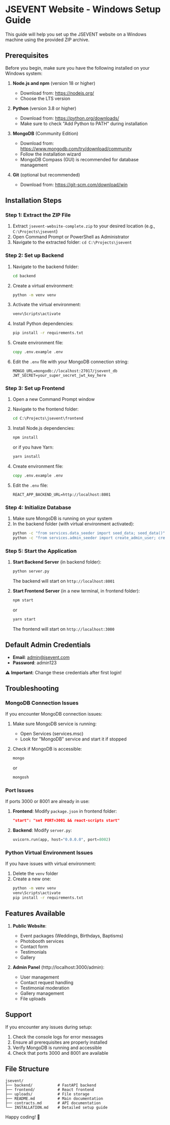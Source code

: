 # JSEVENT Website - Windows Setup Guide

This guide will help you set up the JSEVENT website on a Windows machine using the provided ZIP archive.

## Prerequisites

Before you begin, make sure you have the following installed on your Windows system:

1. **Node.js and npm** (version 18 or higher)
   - Download from: https://nodejs.org/
   - Choose the LTS version

2. **Python** (version 3.8 or higher)
   - Download from: https://python.org/downloads/
   - Make sure to check "Add Python to PATH" during installation

3. **MongoDB** (Community Edition)
   - Download from: https://www.mongodb.com/try/download/community
   - Follow the installation wizard
   - MongoDB Compass (GUI) is recommended for database management

4. **Git** (optional but recommended)
   - Download from: https://git-scm.com/download/win

## Installation Steps

### Step 1: Extract the ZIP File

1. Extract `jsevent-website-complete.zip` to your desired location (e.g., `C:\Projects\jsevent`)
2. Open Command Prompt or PowerShell as Administrator
3. Navigate to the extracted folder: `cd C:\Projects\jsevent`

### Step 2: Set up Backend

1. Navigate to the backend folder:
   ```cmd
   cd backend
   ```

2. Create a virtual environment:
   ```cmd
   python -m venv venv
   ```

3. Activate the virtual environment:
   ```cmd
   venv\Scripts\activate
   ```

4. Install Python dependencies:
   ```cmd
   pip install -r requirements.txt
   ```

5. Create environment file:
   ```cmd
   copy .env.example .env
   ```
   
6. Edit the `.env` file with your MongoDB connection string:
   ```
   MONGO_URL=mongodb://localhost:27017/jsevent_db
   JWT_SECRET=your_super_secret_jwt_key_here
   ```

### Step 3: Set up Frontend

1. Open a new Command Prompt window
2. Navigate to the frontend folder:
   ```cmd
   cd C:\Projects\jsevent\frontend
   ```

3. Install Node.js dependencies:
   ```cmd
   npm install
   ```
   or if you have Yarn:
   ```cmd
   yarn install
   ```

4. Create environment file:
   ```cmd
   copy .env.example .env
   ```
   
5. Edit the `.env` file:
   ```
   REACT_APP_BACKEND_URL=http://localhost:8001
   ```

### Step 4: Initialize Database

1. Make sure MongoDB is running on your system
2. In the backend folder (with virtual environment activated):
   ```cmd
   python -c "from services.data_seeder import seed_data; seed_data()"
   python -c "from services.admin_seeder import create_admin_user; create_admin_user()"
   ```

### Step 5: Start the Application

1. **Start Backend Server** (in backend folder):
   ```cmd
   python server.py
   ```
   The backend will start on `http://localhost:8001`

2. **Start Frontend Server** (in a new terminal, in frontend folder):
   ```cmd
   npm start
   ```
   or
   ```cmd
   yarn start
   ```
   The frontend will start on `http://localhost:3000`

## Default Admin Credentials

- **Email**: admin@jsevent.com
- **Password**: admin123

⚠️ **Important**: Change these credentials after first login!

## Troubleshooting

### MongoDB Connection Issues

If you encounter MongoDB connection issues:

1. Make sure MongoDB service is running:
   - Open Services (services.msc)
   - Look for "MongoDB" service and start it if stopped

2. Check if MongoDB is accessible:
   ```cmd
   mongo
   ```
   or
   ```cmd
   mongosh
   ```

### Port Issues

If ports 3000 or 8001 are already in use:

1. **Frontend**: Modify `package.json` in frontend folder:
   ```json
   "start": "set PORT=3001 && react-scripts start"
   ```

2. **Backend**: Modify `server.py`:
   ```python
   uvicorn.run(app, host="0.0.0.0", port=8002)
   ```

### Python Virtual Environment Issues

If you have issues with virtual environment:

1. Delete the `venv` folder
2. Create a new one:
   ```cmd
   python -m venv venv
   venv\Scripts\activate
   pip install -r requirements.txt
   ```

## Features Available

1. **Public Website**:
   - Event packages (Weddings, Birthdays, Baptisms)
   - Photobooth services
   - Contact form
   - Testimonials
   - Gallery

2. **Admin Panel** (http://localhost:3000/admin):
   - User management
   - Contact request handling
   - Testimonial moderation
   - Gallery management
   - File uploads

## Support

If you encounter any issues during setup:

1. Check the console logs for error messages
2. Ensure all prerequisites are properly installed
3. Verify MongoDB is running and accessible
4. Check that ports 3000 and 8001 are available

## File Structure

```
jsevent/
├── backend/           # FastAPI backend
├── frontend/          # React frontend
├── uploads/           # File storage
├── README.md          # Main documentation
├── contracts.md       # API documentation
└── INSTALLATION.md    # Detailed setup guide
```

Happy coding! 🚀